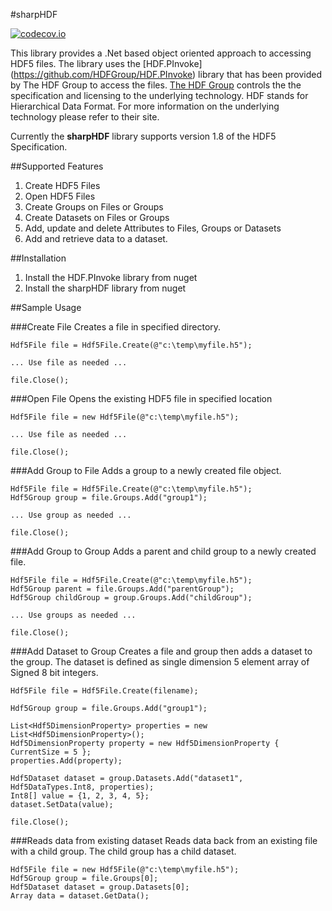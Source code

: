 #sharpHDF

[![codecov.io](https://codecov.io/github/sharpHDF/sharpHDF/coverage.svg?branch=master)](https://codecov.io/github/sharpSDF/sharpHDF5?branch=master)

This library provides a .Net based object oriented approach to accessing HDF5 files.  The library uses the [HDF.PInvoke] (https://github.com/HDFGroup/HDF.PInvoke) library that has been provided by The HDF Group to access the files.  [The HDF Group](https://www.hdfgroup.org/) controls the the specification and licensing to the underlying technology.  HDF stands for Hierarchical Data Format.  For more information on the underlying technology please refer to their site.


Currently the **sharpHDF** library supports version 1.8 of the HDF5 Specification.

##Supported Features
1. Create HDF5 Files
1. Open HDF5 Files
1. Create Groups on Files or Groups
1. Create Datasets on Files or Groups
1. Add, update and delete Attributes to Files, Groups or Datasets
1. Add and retrieve data to a dataset.


##Installation
1. Install the HDF.PInvoke library from nuget
1. Install the sharpHDF library from nuget

##Sample Usage

###Create File
Creates a file in specified directory.

    Hdf5File file = Hdf5File.Create(@"c:\temp\myfile.h5");

	... Use file as needed ...    

    file.Close();

###Open File
Opens the existing HDF5 file in specified location

    Hdf5File file = new Hdf5File(@"c:\temp\myfile.h5");

  	... Use file as needed ...   
  
    file.Close();
    
###Add Group to File
Adds a group to a newly created file object.

    Hdf5File file = Hdf5File.Create(@"c:\temp\myfile.h5");    
    Hdf5Group group = file.Groups.Add("group1");    

	... Use group as needed ...    

	file.Close();
	
###Add Group to Group
Adds a parent and child group to a newly created file.

    Hdf5File file = Hdf5File.Create(@"c:\temp\myfile.h5");    
    Hdf5Group parent = file.Groups.Add("parentGroup");    
	Hdf5Group childGroup = group.Groups.Add("childGroup");
	
	... Use groups as needed ...    

	file.Close();
	
###Add Dataset to Group
Creates a file and group then adds a dataset to the group.  The dataset is defined as single dimension 5 element array of Signed 8 bit integers.

    Hdf5File file = Hdf5File.Create(filename);

    Hdf5Group group = file.Groups.Add("group1");

    List<Hdf5DimensionProperty> properties = new List<Hdf5DimensionProperty>();
    Hdf5DimensionProperty property = new Hdf5DimensionProperty { CurrentSize = 5 };
    properties.Add(property);

    Hdf5Dataset dataset = group.Datasets.Add("dataset1", Hdf5DataTypes.Int8, properties);
    Int8[] value = {1, 2, 3, 4, 5};
    dataset.SetData(value);

    file.Close();
    
###Reads data from existing dataset
Reads data back from an existing file with a child group.  The child group has a child dataset.

    Hdf5File file = new Hdf5File(@"c:\temp\myfile.h5");
    Hdf5Group group = file.Groups[0];
    Hdf5Dataset dataset = group.Datasets[0];
    Array data = dataset.GetData();

